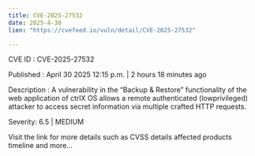 ```yaml
---
title: CVE-2025-27532
date: 2025-4-30
lien: "https://cvefeed.io/vuln/detail/CVE-2025-27532"

---
```


CVE ID : CVE-2025-27532

Published :  April 30
2025
12:15 p.m. | 2 hours
18 minutes ago

Description : A vulnerability in the “Backup & Restore” functionality of the web application of ctrlX OS allows a remote authenticated (lowprivileged) attacker to access secret information via multiple crafted HTTP requests.

Severity: 6.5 | MEDIUM

Visit the link for more details
such as CVSS details
affected products
timeline
and more...
